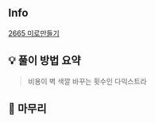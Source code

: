 ## Info
[2665 미로만들기](https://www.acmicpc.net/problem/2665)

## 💡 풀이 방법 요약

> 비용이 벽 색깔 바꾸는 횟수인 다익스트라

## 🙂 마무리